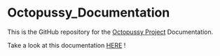 Octopussy_Documentation
=======================

This is the GitHub repository for the [Octopussy Project](https://www.octopussy.pm) Documentation.

Take a look at this documentation [HERE](https://github.com/sebthebert/Octopussy_Documentation/Documentation.md) !


